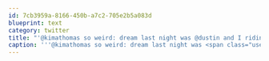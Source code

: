 ```yaml
---
id: 7cb3959a-8166-450b-a7c2-705e2b5a083d
blueprint: text
category: twitter
title: "'@kimathomas so weird: dream last night was @dustin and I riding dirt bikes, shooting bb guns and you yelling at us from your car"
caption: '''@kimathomas so weird: dream last night was <span class="username username_linked">@<a href="https://twitter.com/dustin" title="dustin senos">dustin</a></span> and I riding dirt bikes, shooting bb guns and you yelling at us from your car'
---
```


